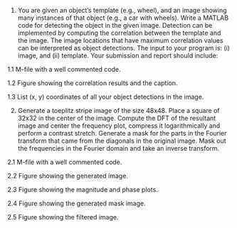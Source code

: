 1. You are given an object’s template (e.g., wheel), and an image showing many instances of that object (e.g., a car with wheels). Write a MATLAB code for detecting the object in the given image. Detection can be implemented by computing the correlation between the template and the image. The image locations that have maximum correlation values can be interpreted as object detections. The input to your program is: (i) image, and (ii) template.
Your submission and report should include:

1.1 M-file with a well commented code.

1.2 Figure showing the correlation results and the caption.

1.3 List (x, y) coordinates of all your object detections in the image.


2. Generate a toeplitz stripe image of the size 48x48. Place a square of 32x32 in the center of the image. Compute the DFT of the resultant image and center the frequency plot, compress it logarithmically and perform a contrast stretch. Generate a mask for the parts in the Fourier transform that came from the diagonals in the original image. Mask out the frequencies in the Fourier domain and take an inverse transform.

2.1 M-file with a well commented code.

2.2 Figure showing the generated image.

2.3 Figure showing the magnitude and phase plots.

2.4 Figure showing the generated mask image.

2.5 Figure showing the filtered image.
